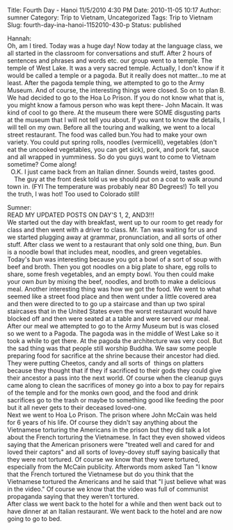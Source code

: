 Title: Fourth Day - Hanoi 11/5/2010 4:30 PM
Date: 2010-11-05 10:17
Author: sumner
Category: Trip to Vietnam, Uncategorized
Tags: Trip to Vietnam
Slug: fourth-day-ina-hanoi-1152010-430-p
Status: published

Hannah:  
Oh, am I tired. Today was a huge day! Now today at the language class,
we all started in the classroom for conversations and stuff. After 2
hours of sentences and phrases and words etc. our group went to a
temple. The temple of West Lake. It was a very sacred temple. Actually,
I don't know if it would be called a temple or a pagoda. But it really
does not matter...to me at least. After the pagoda temple thing, we
attempted to go to the Army Museum. And of course, the interesting
things were closed. So on to plan B. We had decided to go to the Hoa Lo
Prison. If you do not know what that is, you might know a famous person
who was kept there- John Macain. It was kind of cool to go there. At the
museum there were SOME disgusting parts at the museum that I will not
tell you about. If you want to know the details, I will tell on my own.
Before all the touring and walking, we went to a local street
restaurant. The food was called bun.You had to make your own variety.
You could put spring rolls, noodles (vermicelli), vegetables (don't eat
the uncooked vegetables, you can get sick), pork, and pork fat, sauce
and all wrapped in yumminess. So do you guys want to come to Vietnam
sometime? Come along!  
  O.K. I just came back from an Italian dinner. Sounds weird, tastes
good.  
    The guy at the front desk told us we should put on a coat to walk
around town in. (FYI The temperature was probably near 80 Degrees!) To
tell you the truth, I was hot! Too used to Colorado still!

Sumner:  
READ MY UPDATED POSTS ON DAY'S 1, 2, AND3!!!  
We started out the day with breakfast, went up to our room to get ready
for class and then went with a driver to class. Mr. Tan was waiting for
us and we started plugging away at grammar, pronunciation, and all sorts
of other stuff. After class we went to a restaurant that only sold one
thing, *bun*. Bun is a noodle bowl that includes meat, noodles, and
green vegetables. Today's *bun* was interesting because you got a bowl
of a sort of soup with beef and broth. Then you got noodles on a big
plate to share, egg rolls to share, some fresh vegetables, and an empty
bowl. You then could make your own *bun* by mixing the beef, noodles,
and broth to make a delicious meal. Another interesting thing was how we
got the food. We went to what seemed like a street food place and then
went under a little covered area and then were directed to to go up a
staircase and than up two spiral staircases that in the United States
even the worst restaurant would have blocked off and then were seated at
a table and were served our meal.  
After our meal we attempted to go to the Army Museum but is was closed
so we went to a Pagoda. The pagoda was in the middle of West Lake so it
took a while to get there. At the pagoda the architecture was very cool.
But the sad thing was that people still worship Buddha. We saw some
people preparing food for sacrifice at the shrine because their ancestor
had died. They were putting Cheetos, candy and all sorts of  things on
platters because they thought that if they if sacrificed to their gods
they could give their ancestor a pass into the next world. Of course
when the cleanup guys came along to clean the sacrifices of money go
into a box to pay for repairs of the temple and for the monks own good,
and the food and drink sacrifices go to the trash or maybe to something
good like feeding the poor but it all never gets to their deceased
loved-one.  
Next we went to Hoa Lo Prison. The prison where John McCain was held for
6 years of his life. Of course they didn't say anything about the
Vietnamese torturing the Americans in the prison but they did talk a lot
about the French torturing the Vietnamese. In fact they even showed
videos saying that the American prisoners were "treated well and cared
for and loved their captors" and all sorts of lovey-dovey stuff saying
basically that they were not tortured. Of course we know that they were
tortured, especially from the McCain publicity. Afterwords mom asked Tan
"I know that the French tortured the Vietnamese but do you think that
the Vietnamese tortured the Americans and he said that "I just believe
what was in the video." Of course we know that the video was full of
communist propaganda saying that they weren't tortured.  
After class we went back to the hotel for a while and then went back out
to have dinner at an Italian restaurant. We went back to the hotel and
are now going to go to bed.

